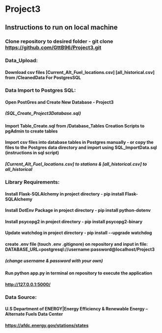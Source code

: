 # Project3

## Instructions to run on local machine

### Clone repository to desired folder - git clone https://github.com/GttB96/Project3.git

### Data_Upload:
#### Download csv files [Current_Alt_Fuel_locations.csv] [all_historical.csv] from /CleanedData For PostgresSQL

### Data Import to Postgres SQL:
#### Open PostGres and Create New Database - Project3 
##### (SQL_Create_Project3Database.sql)

#### Import Table_Create.sql from /Database_Tables Creation Scripts to pgAdmin to create tables
#### Import csv files into database tables in Postgres manually - or copy the files to the Postgres data directory and import using SQL_ImportData.sql (instructions in sql script)
#####        [Current_Alt_Fuel_locations.csv] to stations & [all_historical.csv] to all_historical

### Library Requirements:
#### Install Flask-SQLAlchemy in project directory - pip install Flask-SQLAlchemy
#### Install DotEnv Package in project directory - pip install python-dotenv
#### Install psycopg2 in project directory - pip install psycopg2-binary
#### Update watchdog in project directory - pip install --upgrade watchdog

#### create .env file (touch .env .gitignore) on repository and input in file: DATABASE_URL=postgresql://username:password@localhost/Project3
##### **(change username & password with your own)**

#### Run python app.py in terminal on repository to execute the application
#### http://127.0.0.1:5000/



### Data Source:
#### U.S Department of ENERGY|Energy Efficiency & Renewable Energy – Alternate Fuels Data Center
#### https://afdc.energy.gov/stations/states


